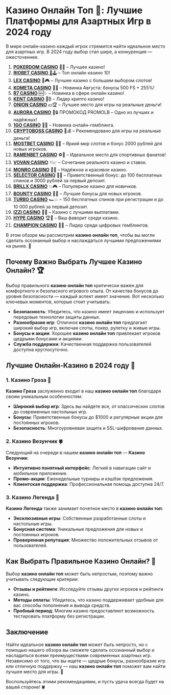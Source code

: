 # Казино Онлайн Топ 🎰: Лучшие Платформы для Азартных Игр в 2024 году
В мире онлайн-казино каждый игрок стремится найти идеальное место для азартных игр. В 2024 году выбор стал шире, а конкуренция — ожесточеннее. 
1. [**POKERDOM CASINO**](https://4pd-stat.com/click/65c385136bcc63141167f1e3/4450/13807/subaccount) 🎰🔥 – Лучшее казино!
1. [**RIOBET CASINO** 🌟🕹️](https://tracker.rioaffi.com/link?btag=1027246_346134) – Топ онлайн казино 10!
1. [**LEX CASINO**](https://lex-ircp01.com/c71ab4dfb) 🎯🎮 – Лучшее казино с большим выбором слотов!
1. [**KOMETA CASINO**](https://stars-flight.com/s2371995e) 🚀🎁 – Новинка Августа: бонусы 500 FS + 255%!
1. [**R7 CASINO**](https://aristocratic-hall.com/s9f210880) 🆕✨ – Новинка в сфере онлайн казино!
1. [**KENT CASINO**](https://passage-through-deserts.com/de0514c15) 💎₿ – Лидер крипто казино!
1. [**ONION CASINO**](https://obclk001-2d.top/click?offer_id=986&partner_id=10542&landing_id=1798&utm_medium=affiliate&sub_1=oncasino3) 💵🏆 – Лучшее место для игры на реальные деньги!
1. [**AURORA CASINO**](https://10trafic-stat2.com/click/668546566bcc6313411604c7/6766/15114/subaccount?promocode=PROMOLB) 🌌🔒 ПРОМОКОД PROMOLB – Одно из лучших и надёжных!
1. [**1GO CASINO**](https://1go-ircp01.com/ce015f410) 🎉🎲 – Новинка онлайн-гемблинга.
1. [**CRYPTOBOSS CASINO**](https://cryptobossc.online/d847bcfa9) 👑💰 – Рекомендовано для игры на реальные деньги!
1. [**MOSTBET CASINO**](https://ktbtis024ifqfn0mst.com/beQs) 🎡💫 – Яркий мир слотов и бонус 2000 рублей для новых игроков.
1. [**RAMENBET CASINO**](https://get.saltyram.com/ru/registration?apkpop=0&partner=p24970p3296034p5526) ⚽🏅 – Идеальное место для спортивных фанатов!
1. [**VOVAN CASINO**](https://vovan.site/d2375cf9b) 🃏📈 – Сочетание реального казино и ставок.
1. [**MONRO CASINO**](https://mnr-ircp01.com/c3ce72a2c) 🌟💖 – Надёжное и красивое казино.
1. [**SELECTOR CASINO**](https://gosel.pl/SELVK) 🎁🎉 – Приветственный бонус: до 100 бесплатных спинов и 3000 рублей за первый депозит.
1. [**BRILLX CASINO**](https://brillx.pub/BRIVK) 💥🎮 – Популярное казино для новичков.
1. [**BOUNTY CASINO**](https://bounty-casino.de/BOVK) 🎯🎁 – Лучшие бонусы для новых игроков.
1. [**TURBO CASINO**](https://turbo-casino.pro/TURVK) 🏎️💥 – 150 бесплатных спинов при регистрации и до 10 000 рублей за первый депозит.
1. [**IZZI CASINO**](https://izzi-fr03.com/ca7c8a7b7) 💸🔝 – Казино с лучшими выплатами.
1. [**HYPE CASINO**](https://hypekaz.com/dc2f44ad0) 🏆🎉 – Ваш фаворит среди казино.
1. [**CHAMPION CASINO**](https://champcasino.ink/pobeda/doa-hats?p80412p305331p112c) 🥇🎰 – Лидер среди цифровых гемблингов.

В этом обзоре мы рассмотрим **казино онлайн топ**, чтобы вы могли сделать осознанный выбор и наслаждаться лучшими предложениями на рынке. 🌟

## Почему Важно Выбрать Лучшее Казино Онлайн? 🏆

Выбор правильного **казино онлайн топ** критически важен для комфортного и безопасного игрового опыта. От качества бонусов до уровня безопасности — каждый аспект имеет значение. Вот несколько ключевых моментов, которые стоит учитывать:

- **Безопасность**: Убедитесь, что казино имеет лицензию и использует передовые технологии защиты данных.
- **Разнообразие игр**: Отличное **казино онлайн топ** предлагает широкий выбор игр, включая слоты, покер, рулетку и живые игры.
- **Бонусы и акции**: Хорошее **казино онлайн топ** привлекает игроков щедрыми бонусами и акциями.
- **Служба поддержки**: Качественная поддержка пользователей доступна круглосуточно.

## Лучшие Онлайн-Казино в 2024 году 💎

### 1. Казино Гроза 🎲

**Казино Гроза** заслуженно входит в наш **казино онлайн топ** благодаря своим уникальным особенностям:

- **Широкий выбор игр**: Здесь вы найдете все, от классических слотов до современных настольных игр.
- **Бонусы**: Приветственные бонусы до $1000 и регулярные акции для постоянных игроков.
- **Безопасность**: Многоуровневая защита и SSL-шифрование данных.

### 2. Казино Везунчик 🍀

Следующий на очереди в нашем **казино онлайн топ** — **Казино Везунчик**:

- **Интуитивно понятный интерфейс**: Легкий в навигации сайт и мобильное приложение.
- **Промо-акции**: Еженедельные турниры и кэшбэк предложения.
- **Клиентская поддержка**: Профессиональная помощь доступна 24/7.

### 3. Казино Легенда 🏅

**Казино Легенда** также занимает почетное место в **казино онлайн топ**:

- **Эксклюзивные игры**: Собственные разработанные слоты и настольные игры.
- **Бонусная система**: Уникальные предложения для новых и постоянных игроков.
- **Проверенная репутация**: Множество положительных отзывов от пользователей.

## Как Выбрать Правильное Казино Онлайн? 🤔

Выбор **казино онлайн топ** может быть непростым, поэтому важно учитывать следующие критерии:

- **Отзывы и рейтинги**: Исследуйте отзывы других игроков и рейтинги казино.
- **Методы оплаты**: Убедитесь, что казино поддерживает удобные для вас способы пополнения и вывода средств.
- **Пробный период**: Многим казино предоставляют возможность тестировать платформу без регистрации.

## Заключение

Найти идеальное **казино онлайн топ** может быть непросто, но с помощью нашего обзора вы сможете сделать осознанный выбор и насладиться всеми преимуществами современных азартных игр. Независимо от того, что вы ищете — щедрые бонусы, разнообразие игр или отличную поддержку — наш **казино онлайн топ** поможет вам найти лучшее место для игры. 🎉

Воспользуйтесь этими рекомендациями, и пусть удача всегда будет на вашей стороне! 🍀


